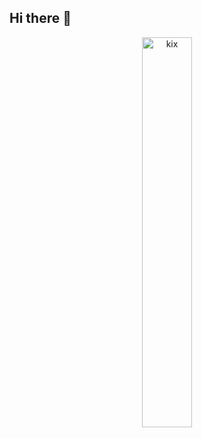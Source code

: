 ## Hi there 👋 



  
<p align="center" width="100%">
<a href="https://kixdev.io" target="_blank" title="kix">
    <img width="40%" src="https://user-images.githubusercontent.com/33871030/211328095-a167487d-225e-440b-b688-f22e012a0cab.png" alt="kix">
 </a>
</p>

